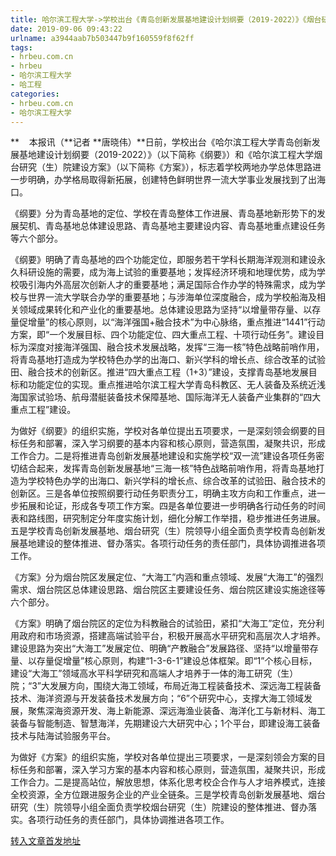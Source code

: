 ```yaml
---
title: 哈尔滨工程大学->学校出台《青岛创新发展基地建设计划纲要（2019-2022）》《烟台研究（生）院建设方案》 | hrbeu.com.cn
date: 2019-09-06 09:43:22
urlname: a3944aab7b503447b9f160559f8f62ff
tags: 
- hrbeu.com.cn
- hrbeu
- 哈尔滨工程大学
- 哈工程
categories:
- hrbeu.com.cn
- 哈尔滨工程大学
---
```



**    本报讯（**记者 **唐晓伟）**日前，学校出台《哈尔滨工程大学青岛创新发展基地建设计划纲要（2019-2022）》（以下简称《纲要》）和《哈尔滨工程大学烟台研究（生）院建设方案》（以下简称《方案》），标志着学校两地办学总体思路进一步明确，办学格局取得新拓展，创建特色鲜明世界一流大学事业发展找到了出海口。

《纲要》分为青岛基地的定位、学校在青岛整体工作进展、青岛基地新形势下的发展契机、青岛基地总体建设思路、青岛基地主要建设内容、青岛基地重点建设任务等六个部分。

《纲要》明确了青岛基地的四个功能定位，即服务若干学科长期海洋观测和建设永久科研设施的需要，成为海上试验的重要基地；发挥经济环境和地理优势，成为学校吸引海内外高层次创新人才的重要基地；满足国际合作办学的特殊需求，成为学校与世界一流大学联合办学的重要基地；与涉海单位深度融合，成为学校船海及相关领域成果转化和产业化的重要基地。总体建设思路为坚持“以增量带存量、以存量促增量”的核心原则，以“海洋强国+融合技术”为中心脉络，重点推进“1441”行动方案，即“一个发展目标、四个功能定位、四大重点工程、十项行动任务”。建设目标为深度对接海洋强国、融合技术发展战略，发挥“三海一核”特色战略前哨作用，将青岛基地打造成为学校特色办学的出海口、新兴学科的增长点、综合改革的试验田、融合技术的创新区。推进“四大重点工程（1+3）”建设，支撑青岛基地发展目标和功能定位的实现。重点推进哈尔滨工程大学青岛科教区、无人装备及系统近浅海国家试验场、航母潜艇装备技术保障基地、国际海洋无人装备产业集群的“四大重点工程”建设。

为做好《纲要》的组织实施，学校对各单位提出五项要求，一是深刻领会纲要的目标任务和部署，深入学习纲要的基本内容和核心原则，营造氛围，凝聚共识，形成工作合力。二是将推进青岛创新发展基地建设和实施学校“双一流”建设各项任务密切结合起来，发挥青岛创新发展基地“三海一核”特色战略前哨作用，将青岛基地打造为学校特色办学的出海口、新兴学科的增长点、综合改革的试验田、融合技术的创新区。三是各单位按照纲要行动任务职责分工，明确主攻方向和工作重点，进一步拓展和论证，形成各专项工作方案。四是各单位要进一步明确各行动任务的时间表和路线图，研究制定分年度实施计划，细化分解工作举措，稳步推进任务进展。五是学校青岛创新发展基地、烟台研究（生）院领导小组全面负责学校青岛创新发展基地建设的整体推进、督办落实。各项行动任务的责任部门，具体协调推进各项工作。

《方案》分为烟台院区发展定位、“大海工”内涵和重点领域、发展“大海工”的强烈需求、烟台院区总体建设思路、烟台院区主要建设任务、烟台院区建设实施途径等六个部分。

《方案》明确了烟台院区的定位为科教融合的试验田，紧扣“大海工”定位，充分利用政府和市场资源，搭建高端试验平台，积极开展高水平研究和高层次人才培养。建设思路为突出“大海工”发展定位、明确“产教融合”发展路径、坚持“以增量带存量、以存量促增量”核心原则，构建“1-3-6-1”建设总体框架。即“1”个核心目标，建设“大海工”领域高水平科学研究和高端人才培养于一体的海工研究（生）院；“3”大发展方向，围绕大海工领域，布局近海工程装备技术、深远海工程装备技术、海洋资源与开发装备技术发展方向；“6”个研究中心，支撑大海工领域发展，聚焦深海资源开发、海上新能源、深远海渔业装备、海洋化工与新材料、海工装备与智能制造、智慧海洋，先期建设六大研究中心；1个平台，即建设海工装备技术与陆海试验服务平台。

为做好《方案》的组织实施，学校对各单位提出三项要求，一是深刻领会方案的目标任务和部署，深入学习方案的基本内容和核心原则，营造氛围，凝聚共识，形成工作合力。二是提高站位，解放思想，体系化思考校企合作与人才培养模式，连接全校资源，全方位跟进服务企业的产业全链条。三是学校青岛创新发展基地、烟台研究（生）院领导小组全面负责学校烟台研究（生）院建设的整体推进、督办落实。各项行动任务的责任部门，具体协调推进各项工作。





[转入文章首发地址](http://gongxue.cn/news/2019/201909/news_196163.html)